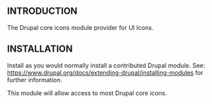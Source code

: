 ## INTRODUCTION

The Drupal core icons module provider for UI Icons.

## INSTALLATION

Install as you would normally install a contributed Drupal module.
See: https://www.drupal.org/docs/extending-drupal/installing-modules for further
information.

This module will allow access to most Drupal core icons.
